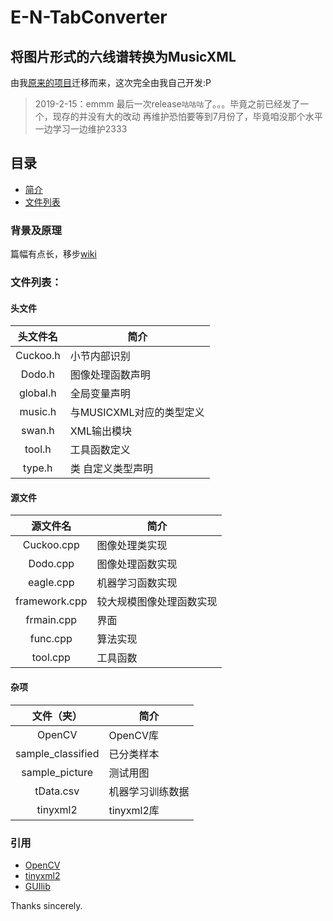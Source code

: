 # E-N-TabConverter
## 将图片形式的六线谱转换为MusicXML

由我[原来的项目](https://github.com/EscapeLand/ELand-chordConverter)迁移而来，这次完全由我自己开发:P

> 2019-2-15：emmm 最后一次release`咕咕咕`了。。。毕竟之前已经发了一个，现存的并没有大的改动
> 再维护恐怕要等到7月份了，毕竟咱没那个水平一边学习一边维护2333

## 目录

  * [简介](#背景及原理)
  * [文件列表](#文件列表)

### 背景及原理

  篇幅有点长，移步[wiki](https://github.com/YuanWangZhe/E-N-TabConverter/wiki/原理)

### 文件列表：

#### 头文件

|头文件名      |简介                         |
|:-----------:|-----------------------------|
|Cuckoo.h     |小节内部识别                  |
|Dodo.h       |图像处理函数声明                |
|global.h     |全局变量声明                  |
|music.h      |与MUSICXML对应的类型定义       |
|swan.h       |XML输出模块                   |
|tool.h       |工具函数定义                   |
|type.h       |类 自定义类型声明              |

#### 源文件

|源文件名      |简介                          |
|:-----------:|------------------------------|
|Cuckoo.cpp   |图像处理类实现                  |
|Dodo.cpp     |图像处理函数实现                |
|eagle.cpp    |机器学习函数实现                |
|framework.cpp|较大规模图像处理函数实现          |
|frmain.cpp   |界面                           |
|func.cpp     |算法实现                       |
|tool.cpp     |工具函数                       |

#### 杂项

|文件（夹）         |简介                          |
|:---------------:|------------------------------|
|OpenCV           |OpenCV库                     |
|sample_classified|已分类样本                     |
|sample_picture   |测试用图                      |
|tData.csv        |机器学习训练数据                |
|tinyxml2         |tinyxml2库                     |

### 引用

* [OpenCV](https://github.com/opencv/opencv)
* [tinyxml2](https://github.com/leethomason/tinyxml2)
* [GUIlib](https://github.com/YuanWangZhe/E-N-TabConverter/tree/master/GUIlib)

Thanks sincerely.
